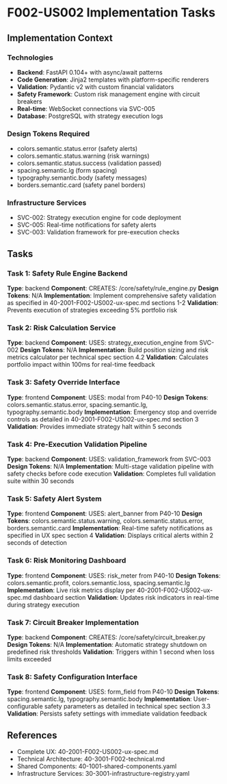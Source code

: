 # F002-US002 Implementation Tasks

## Implementation Context

### Technologies
- **Backend**: FastAPI 0.104+ with async/await patterns
- **Code Generation**: Jinja2 templates with platform-specific renderers
- **Validation**: Pydantic v2 with custom financial validators
- **Safety Framework**: Custom risk management engine with circuit breakers
- **Real-time**: WebSocket connections via SVC-005
- **Database**: PostgreSQL with strategy execution logs

### Design Tokens Required
- colors.semantic.status.error (safety alerts)
- colors.semantic.status.warning (risk warnings)
- colors.semantic.status.success (validation passed)
- spacing.semantic.lg (form spacing)
- typography.semantic.body (safety messages)
- borders.semantic.card (safety panel borders)

### Infrastructure Services
- SVC-002: Strategy execution engine for code deployment
- SVC-005: Real-time notifications for safety alerts
- SVC-003: Validation framework for pre-execution checks

## Tasks

### Task 1: Safety Rule Engine Backend
**Type**: backend
**Component**: CREATES: /core/safety/rule_engine.py
**Design Tokens**: N/A
**Implementation**: 
Implement comprehensive safety validation as specified in 40-2001-F002-US002-ux-spec.md sections 1-2
**Validation**: Prevents execution of strategies exceeding 5% portfolio risk

### Task 2: Risk Calculation Service
**Type**: backend
**Component**: USES: strategy_execution_engine from SVC-002
**Design Tokens**: N/A
**Implementation**: 
Build position sizing and risk metrics calculator per technical spec section 4.2
**Validation**: Calculates portfolio impact within 100ms for real-time feedback

### Task 3: Safety Override Interface
**Type**: frontend
**Component**: USES: modal from P40-10
**Design Tokens**: colors.semantic.status.error, spacing.semantic.lg, typography.semantic.body
**Implementation**: 
Emergency stop and override controls as detailed in 40-2001-F002-US002-ux-spec.md section 3
**Validation**: Provides immediate strategy halt within 5 seconds

### Task 4: Pre-Execution Validation Pipeline
**Type**: backend
**Component**: USES: validation_framework from SVC-003
**Design Tokens**: N/A
**Implementation**: 
Multi-stage validation pipeline with safety checks before code execution
**Validation**: Completes full validation suite within 30 seconds

### Task 5: Safety Alert System
**Type**: frontend
**Component**: USES: alert_banner from P40-10
**Design Tokens**: colors.semantic.status.warning, colors.semantic.status.error, borders.semantic.card
**Implementation**: 
Real-time safety notifications as specified in UX spec section 4
**Validation**: Displays critical alerts within 2 seconds of detection

### Task 6: Risk Monitoring Dashboard
**Type**: frontend
**Component**: USES: risk_meter from P40-10
**Design Tokens**: colors.semantic.profit, colors.semantic.loss, spacing.semantic.lg
**Implementation**: 
Live risk metrics display per 40-2001-F002-US002-ux-spec.md dashboard section
**Validation**: Updates risk indicators in real-time during strategy execution

### Task 7: Circuit Breaker Implementation
**Type**: backend
**Component**: CREATES: /core/safety/circuit_breaker.py
**Design Tokens**: N/A
**Implementation**: 
Automatic strategy shutdown on predefined risk thresholds
**Validation**: Triggers within 1 second when loss limits exceeded

### Task 8: Safety Configuration Interface
**Type**: frontend
**Component**: USES: form_field from P40-10
**Design Tokens**: spacing.semantic.lg, typography.semantic.body
**Implementation**: 
User-configurable safety parameters as detailed in technical spec section 3.3
**Validation**: Persists safety settings with immediate validation feedback

## References
- Complete UX: 40-2001-F002-US002-ux-spec.md
- Technical Architecture: 40-3001-F002-technical.md
- Shared Components: 40-1001-shared-components.yaml
- Infrastructure Services: 30-3001-infrastructure-registry.yaml
